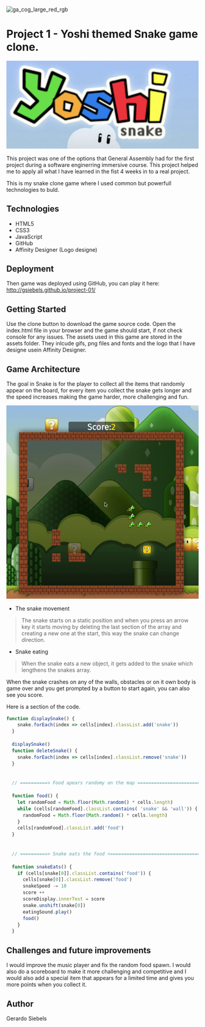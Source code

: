 ![ga_cog_large_red_rgb](https://cloud.githubusercontent.com/assets/40461/8183776/469f976e-1432-11e5-8199-6ac91363302b.png)


# Project 1 - Yoshi themed Snake game clone.

![yoshi snake logo](https://raw.githubusercontent.com/gsiebels/project-01/master/Screenshot%202019-11-21%20at%2010.53.47.png)

This project was one of the options that General Assembly had for the first project during a software enginerring immersive course. This project helped me to apply all what I have learned in the fist 4 weeks in to a real project. 

This is my snake clone game where I used common but powerfull technologies to buld.

## Technologies

- HTML5
- CSS3
- JavaScript
- GitHub
- Affinity Designer (Logo designe)

## Deployment

Then game was deployed using GitHub, you can play it here: http://gsiebels.github.io/project-01/

## Getting Started

Use the clone button to download the game source code. Open the index.html file in your browser and the game should start, if 
not check console for any issues. The assets used in this game are stored in the assets folder. They inlcude gifs, png files 
and fonts and the logo that I have designe usein Affinity Designer.

## Game Architecture

The goal in Snake is for the player to collect all the items that randomly appear on the board, for every item you collect the 
snake gets longer and the speed increases making the game harder, more challenging and fun.

![snake gif](https://raw.githubusercontent.com/gsiebels/project-01/master/ezgif.com-video-to-gif.gif)

* The snake movement
> The snake starts on a static position and when you press an arrow key it starts moving by deleting the last section of the array and creating a new one at the start, this way the snake can change direction.

* Snake eating
>  When the snake eats a new object, it gets added to the snake which lengthens the snakes array.

When the snake crashes on any of the walls, obstacles or on it own body is game over and you get prompted by a button to start again, you can also see you score.

Here is a section of the code.

```javascript
function displaySnake() {
    snake.forEach(index => cells[index].classList.add('snake')) 
  }

  displaySnake()
  function deleteSnake() {
    snake.forEach(index => cells[index].classList.remove('snake'))
  }


  // ==========> Food apears randomy on the map =========================

  function food() {
    let randomFood = Math.floor(Math.random() * cells.length)
    while (cells[randomFood].classList.contains( 'snake' && 'wall')) {
      randomFood = Math.floor(Math.random() * cells.length)
    }
    cells[randomFood].classList.add('food')
  }


  // ==========> Snake eats the food <===================================

  function snakeEats() {
    if (cells[snake[0]].classList.contains('food')) {
      cells[snake[0]].classList.remove('food')
      snakeSpeed -= 10 
      score ++
      scoreDisplay.innerText = score
      snake.unshift(snake[0])  
      eatingSound.play()   
      food()
    } 
  }
```

## Challenges and future improvements

I would improve the music player and fix the random food spawn. I would also do a scoreboard to make it more challenging and competitive and I would also add a special item that appears for a limited time and gives you more points when you collect it.

## Author

Gerardo Siebels 
